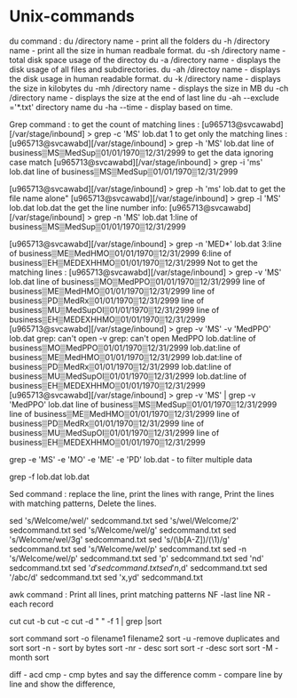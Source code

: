 # Unix-commands

du command :
du /directory name - print all the folders 
du -h /directory name - print all the size in human readbale format.
du -sh /directory name - total disk space usage of the directoy
du -a /directory name - displays the disk usage of all files and subdirectories.
du -ah /directoy name - displays the disk usage in human readable format.
du -k /directory name - displays the size in kilobytes
du -mh /directory name - displays the size in MB
du -ch /directory name - displays the size at the end of last line
du -ah --exclude ='*.txt' directory name
du -ha --time - display based on time.

Grep command :
to get the count of matching lines :
[u965713@svcawabd][/var/stage/inbound] > grep -c 'MS' lob.dat
1
to get only the matching lines :
[u965713@svcawabd][/var/stage/inbound] > grep -h 'MS' lob.dat
line of business▒MS▒MedSup▒01/01/1970▒12/31/2999
to get the data ignoring case match
[u965713@svcawabd][/var/stage/inbound] > grep -i 'ms' lob.dat
line of business▒MS▒MedSup▒01/01/1970▒12/31/2999

[u965713@svcawabd][/var/stage/inbound] > grep -h 'ms' lob.dat
to get the file name alone"
[u965713@svcawabd][/var/stage/inbound] > grep -l 'MS' lob.dat
lob.dat
the get the line number info:
[u965713@svcawabd][/var/stage/inbound] > grep -n 'MS' lob.dat
1:line of business▒MS▒MedSup▒01/01/1970▒12/31/2999

[u965713@svcawabd][/var/stage/inbound] > grep -n 'MED*' lob.dat
3:line of business▒ME▒MedHMO▒01/01/1970▒12/31/2999
6:line of business▒EH▒MEDEXHHMO▒01/01/1970▒12/31/2999
Not to get the matching lines :
[u965713@svcawabd][/var/stage/inbound] > grep -v 'MS' lob.dat
line of business▒MO▒MedPPO▒01/01/1970▒12/31/2999
line of business▒ME▒MedHMO▒01/01/1970▒12/31/2999
line of business▒PD▒MedRx▒01/01/1970▒12/31/2999
line of business▒MU▒MedSupOl▒01/01/1970▒12/31/2999
line of business▒EH▒MEDEXHHMO▒01/01/1970▒12/31/2999
[u965713@svcawabd][/var/stage/inbound] > grep -v 'MS' -v 'MedPPO' lob.dat
grep: can't open -v
grep: can't open MedPPO
lob.dat:line of business▒MO▒MedPPO▒01/01/1970▒12/31/2999
lob.dat:line of business▒ME▒MedHMO▒01/01/1970▒12/31/2999
lob.dat:line of business▒PD▒MedRx▒01/01/1970▒12/31/2999
lob.dat:line of business▒MU▒MedSupOl▒01/01/1970▒12/31/2999
lob.dat:line of business▒EH▒MEDEXHHMO▒01/01/1970▒12/31/2999
[u965713@svcawabd][/var/stage/inbound] > grep -v 'MS' | grep -v 'MedPPO' lob.dat
line of business▒MS▒MedSup▒01/01/1970▒12/31/2999
line of business▒ME▒MedHMO▒01/01/1970▒12/31/2999
line of business▒PD▒MedRx▒01/01/1970▒12/31/2999
line of business▒MU▒MedSupOl▒01/01/1970▒12/31/2999
line of business▒EH▒MEDEXHHMO▒01/01/1970▒12/31/2999

grep -e 'MS' -e 'MO' -e 'ME' -e 'PD' lob.dat - to filter multiple data

 grep -f lob.dat lob.dat
 
 
 Sed command :
 replace the line, print the lines with range, Print the lines with matching patterns, Delete the lines.
 
 sed 's/Welcome/wel/' sedcommand.txt
 sed 's/wel/Welcome/2' sedcommand.txt
 sed 's/Welcome/wel/g' sedcommand.txt
 sed 's/Welcome/wel/3g' sedcommand.txt
  sed 's/\(\b[A-Z]\)/\(\1\)/g' sedcommand.txt
  sed 's/Welcome/wel/p' sedcommand.txt
  sed -n 's/Welcome/wel/p' sedcommand.txt
   sed 'p' sedcommand.txt
   sed 'nd' sedcommand.txt
   sed '$d' sedcommand.txt
   sed 'n,$d' sedcommand.txt
   sed '/abc/d' sedcommand.txt
   sed 'x,yd' sedcommand.txt
   
 
 awk command :
 Print all lines, print matching patterns
 NF -last line
 NR - each record
 
 cut 
 cut -b
 cut -c
 cut -d " " -f 1 | grep |sort
 
 sort command 
 sort -o filename1 filename2
 sort -u -remove duplicates and sort
 sort -n - sort by bytes
 sort -nr - desc sort
 sort -r -desc sort
 sort -M - month sort
 
 diff - acd
 cmp - cmp bytes and say the difference
 comm - compare line by line and show the difference,
 
